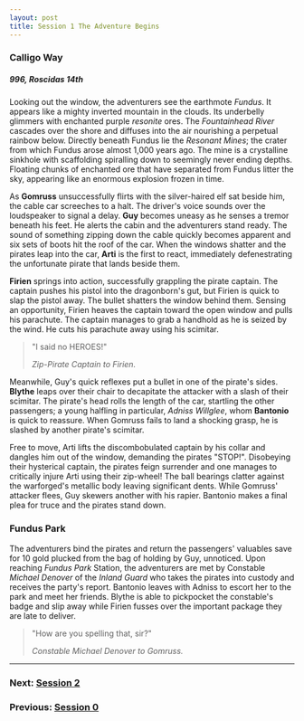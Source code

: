 ```yaml
---
layout: post
title: Session 1 The Adventure Begins
---
```


### Calligo Way

##### 996, Roscidas 14th

Looking out the window, the adventurers see the earthmote *Fundus*. It appears like a mighty inverted mountain in the clouds. Its underbelly glimmers with enchanted purple *resonite* ores. The *Fountainhead River* cascades over the shore and diffuses into the air nourishing a perpetual rainbow below. Directly beneath Fundus lie the *Resonant Mines*; the crater from which Fundus arose almost 1,000 years ago. The mine is a crystalline sinkhole with scaffolding spiralling down to seemingly never ending depths. Floating chunks of enchanted ore that have separated from Fundus litter the sky, appearing like an enormous explosion frozen in time.

As **Gomruss** unsuccessfully flirts with the silver-haired elf sat beside him, the cable car screeches to a halt. The driver's voice sounds over the loudspeaker to signal a delay. **Guy** becomes uneasy as he senses a tremor beneath his feet. He alerts the cabin and the adventurers stand ready. The sound of something zipping down the cable quickly becomes apparent and six sets of boots hit the roof of the car. When the windows shatter and the pirates leap into the car, **Arti** is the first to react, immediately defenestrating the unfortunate pirate that lands beside them.

**Firien** springs into action, successfully grappling the pirate captain. The captain pushes his pistol into the dragonborn's gut, but Firien is quick to slap the pistol away. The bullet shatters the window behind them. Sensing an opportunity, Firien heaves the captain toward the open window and pulls his parachute. The captain manages to grab a handhold as he is seized by the wind. He cuts his parachute away using his scimitar.

> "I said no HEROES!"
>
> *Zip-Pirate Captain to Firien.*

Meanwhile, Guy's quick reflexes put a bullet in one of the pirate's sides. **Blythe** leaps over their chair to decapitate the attacker with a slash of their scimitar. The pirate's head rolls the length of the car, startling the other passengers; a young halfling in particular, *Adniss Willglee*, whom **Bantonio** is quick to reassure. When Gomruss fails to land a shocking grasp, he is slashed by another pirate's scimitar.

Free to move, Arti lifts the discombobulated captain by his collar and dangles him out of the window, demanding the pirates "STOP!". Disobeying their hysterical captain, the pirates feign surrender and one manages to critically injure Arti using their zip-wheel! The ball bearings clatter against the warforged's metallic body leaving significant dents. While Gomruss' attacker flees, Guy skewers another with his rapier. Bantonio makes a final plea for truce and the pirates stand down.

### Fundus Park

The adventurers bind the pirates and return the passengers' valuables save for 10 gold plucked from the bag of holding by Guy, unnoticed. Upon reaching *Fundus Park* Station, the adventurers are met by Constable *Michael Denover* of the *Inland Guard* who takes the pirates into custody and receives the party's report. Bantonio leaves with Adniss to escort her to the park and meet her friends. Blythe is able to pickpocket the constable's badge and slip away while Firien fusses over the important package they are late to deliver.

> "How are you spelling that, sir?"
>
> *Constable Michael Denover to Gomruss.*

---

### **Next: [Session 2](session-2)**
### **Previous: [Session 0](session-0)**
